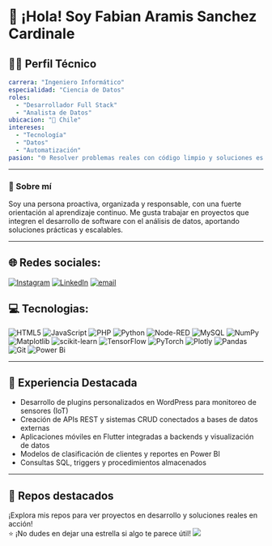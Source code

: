 # 👋 ¡Hola! Soy Fabian Aramis Sanchez Cardinale

## 👨‍💻 Perfil Técnico

```yaml
carrera: "Ingeniero Informático"
especialidad: "Ciencia de Datos"
roles:
  - "Desarrollador Full Stack"
  - "Analista de Datos"
ubicacion: "📍 Chile"
intereses:
  - "Tecnología"
  - "Datos"
  - "Automatización"
pasion: "🌐 Resolver problemas reales con código limpio y soluciones escalables"
```

---

### 🚀 Sobre mí

Soy una persona proactiva, organizada y responsable, con una fuerte orientación al aprendizaje continuo. Me gusta trabajar en proyectos que integren el desarrollo de software con el análisis de datos, aportando soluciones prácticas y escalables.

---


## 🌐 Redes sociales:
[![Instagram](https://img.shields.io/badge/Instagram-%23E4405F.svg?logo=Instagram&logoColor=white)](https://instagram.com/aramis.cardinale)  [![LinkedIn](https://img.shields.io/badge/LinkedIn-%230077B5.svg?logo=linkedin&logoColor=white)](https://linkedin.com/in/FabiánSánchezCardinale) [![email](https://img.shields.io/badge/Email-D14836?logo=gmail&logoColor=white)](mailto:fabian.cardinaletp@gmail.com) 

## 💻 Tecnologias:
![HTML5](https://img.shields.io/badge/html5-%23E34F26.svg?style=for-the-badge&logo=html5&logoColor=white) ![JavaScript](https://img.shields.io/badge/javascript-%23323330.svg?style=for-the-badge&logo=javascript&logoColor=%23F7DF1E) ![PHP](https://img.shields.io/badge/php-%23777BB4.svg?style=for-the-badge&logo=php&logoColor=white) ![Python](https://img.shields.io/badge/python-3670A0?style=for-the-badge&logo=python&logoColor=ffdd54) ![Node-RED](https://img.shields.io/badge/Node--RED-%238F0000.svg?style=for-the-badge&logo=node-red&logoColor=white) ![MySQL](https://img.shields.io/badge/mysql-4479A1.svg?style=for-the-badge&logo=mysql&logoColor=white) ![NumPy](https://img.shields.io/badge/numpy-%23013243.svg?style=for-the-badge&logo=numpy&logoColor=white) ![Matplotlib](https://img.shields.io/badge/Matplotlib-%23ffffff.svg?style=for-the-badge&logo=Matplotlib&logoColor=black) ![scikit-learn](https://img.shields.io/badge/scikit--learn-%23F7931E.svg?style=for-the-badge&logo=scikit-learn&logoColor=white) ![TensorFlow](https://img.shields.io/badge/TensorFlow-%23FF6F00.svg?style=for-the-badge&logo=TensorFlow&logoColor=white) ![PyTorch](https://img.shields.io/badge/PyTorch-%23EE4C2C.svg?style=for-the-badge&logo=PyTorch&logoColor=white) ![Plotly](https://img.shields.io/badge/Plotly-%233F4F75.svg?style=for-the-badge&logo=plotly&logoColor=white) ![Pandas](https://img.shields.io/badge/pandas-%23150458.svg?style=for-the-badge&logo=pandas&logoColor=white) ![Git](https://img.shields.io/badge/git-%23F05033.svg?style=for-the-badge&logo=git&logoColor=white) ![Power Bi](https://img.shields.io/badge/power_bi-F2C811?style=for-the-badge&logo=powerbi&logoColor=black)

---
## 🧠 Experiencia Destacada
- Desarrollo de plugins personalizados en WordPress para monitoreo de sensores (IoT)  
- Creación de APIs REST y sistemas CRUD conectados a bases de datos externas  
- Aplicaciones móviles en Flutter integradas a backends y visualización de datos  
- Modelos de clasificación de clientes y reportes en Power BI  
- Consultas SQL, triggers y procedimientos almacenados
---

## 📌 Repos destacados

¡Explora mis repos para ver proyectos en desarrollo y soluciones reales en acción!  
⭐ ¡No dudes en dejar una estrella si algo te parece útil!
[![](https://visitcount.itsvg.in/api?id=fabiiancardinale&icon=0&color=0)](https://visitcount.itsvg.in)
<!-- Proudly created with GPRM ( https://gprm.itsvg.in ) -->
